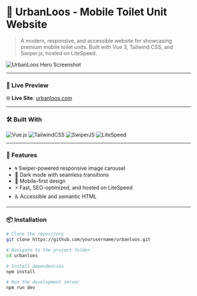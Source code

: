 # 🚽 UrbanLoos - Mobile Toilet Unit Website

> A modern, responsive, and accessible website for showcasing premium mobile toilet units. Built with Vue 3, Tailwind CSS, and Swiper.js, hosted on LiteSpeed.

![UrbanLoos Hero Screenshot](https://urbanloos.com/screenshot.png)

---

### 🔗 Live Preview

🌐 **Live Site**: [urbanloos.com](https://urbanloos.com)

---

### 🛠️ Built With

![Vue.js](https://img.shields.io/badge/Vue.js-35495E?style=for-the-badge&logo=vue.js&logoColor=4FC08D)
![TailwindCSS](https://img.shields.io/badge/Tailwind_CSS-06B6D4?style=for-the-badge&logo=tailwind-css&logoColor=white)
![SwiperJS](https://img.shields.io/badge/SwiperJS-6332F6?style=for-the-badge)
![LiteSpeed](https://img.shields.io/badge/LiteSpeed-Web%20Server-blue?style=for-the-badge)

---

### 📸 Features

- 🌀 Swiper-powered responsive image carousel
- 🌙 Dark mode with seamless transitions
- 📱 Mobile-first design
- ⚡ Fast, SEO-optimized, and hosted on LiteSpeed
- ♿ Accessible and semantic HTML

---

### 📦 Installation

```bash
# Clone the repository
git clone https://github.com/yourusername/urbanloos.git

# Navigate to the project folder
cd urbanloos

# Install dependencies
npm install

# Run the development server
npm run dev
